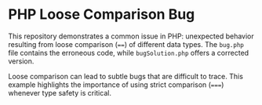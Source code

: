 # PHP Loose Comparison Bug

This repository demonstrates a common issue in PHP: unexpected behavior resulting from loose comparison (`==`) of different data types.  The `bug.php` file contains the erroneous code, while `bugSolution.php` offers a corrected version.

Loose comparison can lead to subtle bugs that are difficult to trace. This example highlights the importance of using strict comparison (`===`) whenever type safety is critical.